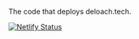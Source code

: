 The code that deploys deloach.tech.

[![Netlify Status](https://api.netlify.com/api/v1/badges/f6ac9dbe-6525-43c1-bad5-db7ab122ee1e/deploy-status)](https://app.netlify.com/sites/zealous-liskov-bd5df9/deploys)
